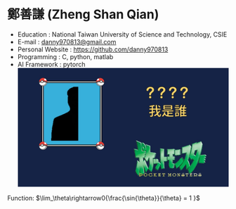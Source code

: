 # 鄭善謙 (Zheng Shan Qian)
* Education : National Taiwan University of Science and Technology, CSIE
* E-mail : danny970813@gmail.com
* Personal Website : https://github.com/danny970813
* Programming : C, python, matlab
* AI Framework : pytorch
![image](https://github.com/danny970813/aboutME/blob/main/maxresdefault.jpg)

Function: $\lim_\theta\rightarrow0{\frac{\sin{\theta}}{\theta} = 1 }$


